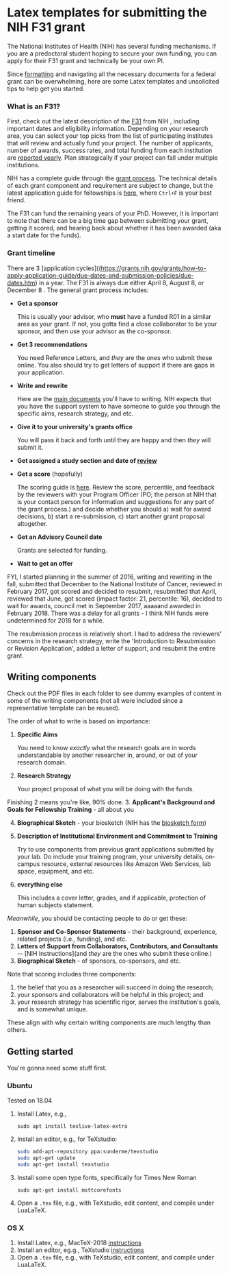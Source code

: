 # Latex templates for submitting the NIH F31 grant

The National Institutes of Health (NIH) has several funding mechanisms. If you are a predoctoral student hoping to secure your own funding, you can apply for their F31 grant and technically be your own PI.

 Since [formatting](https://grants.nih.gov/grants/how-to-apply-application-guide/format-and-write/format-attachments.htm#papersizeandmargins) and navigating all the necessary documents for a federal grant can be overwhelming, here are some Latex templates and unsolicited tips to help get you started.

### What is an F31?
First, check out the latest description of the [F31](https://grants.nih.gov/grants/guide/pa-files/PA-18-671.html) from NIH , including important dates and eligibility information. Depending on your research area, you can select your top picks from the list of participating institutes that will review and actually fund your project. The number of applicants, number of awards, success rates, and total funding from each institution are [reported yearly](https://report.nih.gov/success_rates/index.aspx). Plan strategically if your project can fall under multiple institutions.

 NIH has a complete guide through the [grant process](https://grants.nih.gov/grants/about_grants.htm). The technical details of each grant component and requirement are subject to change, but the latest application guide for fellowships is [here](https://grants.nih.gov/grants/how-to-apply-application-guide/forms-d/fellowship-forms-d.pdf), where `Ctrl+F` is your best friend.

The F31 can fund the remaining years of your PhD. However, it is important to note that there can be a big time gap between submitting your grant, getting it scored, and hearing back about whether it has been awarded (aka a start date for the funds).

### Grant timeline
There are 3 [application cycles]((https://grants.nih.gov/grants/how-to-apply-application-guide/due-dates-and-submission-policies/due-dates.htm) in a year. The F31 is always due either April 8, August 8, or December 8 . The general grant process includes:
+ **Get a sponsor**

  This is usually your advisor, who **must** have a funded R01 in a similar area as your grant. If not, you gotta find a close collaborator to be your sponsor, and then use your advisor as the co-sponsor.

+ **Get 3 recommendations**

  You need Reference Letters, and *they* are the ones who submit these online. You also should try to get letters of support if there are gaps in your application.

+ **Write and rewrite**

  Here are the [main documents](https://grants.nih.gov/grants/how-to-apply-application-guide/format-and-write/page-limits.htm) you'll have to writing. NIH expects that you have the support system to have someone to guide you through the specific aims, research strategy, and etc.

+ **Give it to your university's grants office**

  You will pass it back and forth until they are happy and then *they* will submit it.

+ **Get assigned a study section and date of [review](https://grants.nih.gov/grants/peer-review.htm)**

+ **Get a score** (hopefully)

  The scoring guide is [here](https://grants.nih.gov/grants/peer/guidelines_general/scoring_system_and_procedure.pdf). Review the score, percentile, and feedback by the reviewers with your Program Officer (PO; the person at NIH that is your contact person for information and suggestions for any part of the grant process.) and decide whether you should a) wait for award decisions, b) start a re-submission, c) start another grant proposal altogether.

+ **Get an Advisory Council date**

  Grants are selected for funding.

+ **Wait to get an offer**

FYI, I started planning in the summer of 2016, writing and rewriting in the fall, submitted that December to the National Institute of Cancer, reviewed in February 2017, got scored and decided to resubmit, resubmitted that April, reviewed that June, got scored (impact factor: 21, percentile: 16), decided to wait for awards, council met in September 2017, aaaaand awarded in February 2018. There was a delay for all grants - I think NIH funds were undetermined for 2018 for a while.

The resubmission process is relatively short. I had to address the reviewers' concerns in the research strategy, write the 'Introduction to Resubmission or Revision Application', added a letter of support, and resubmit the entire grant.

## Writing components
Check out the PDF files in each folder to see dummy examples of content in some of the writing components (not all were included since a representative template can be reused).

The order of what to write is based on importance:
1. **Specific Aims**

   You need to know *exactly* what the research goals are in words understandable by another researcher in, around, or out of your research domain.
2. **Research Strategy**

   Your project proposal of what you will be doing with the funds.


Finishing 2 means you're like, 90% done.
3. **Applicant's Background and Goals for Fellowship Training** - all about you

4. **Biographical Sketch** - your biosketch (NIH has the [biosketch form](https://grants.nih.gov/grants/forms/biosketch.htm))
5. **Description of Institutional Environment and Commitment to Training**

   Try to use components from previous grant applications submitted by your lab. Do include your training program, your university details, on-campus resource, external resources like Amazon Web Services, lab space, equipment, and etc.

5. **everything else**

   This includes a cover letter, grades, and if applicable, protection of human subjects statement.

*Meanwhile*, you should be contacting people to do or get these:
1. **Sponsor and Co-Sponsor Statements** - their background, experience, related projects (i.e., funding), and etc.
2. **Letters of Support from Collaborators, Contributors, and Consultants** -- [NIH instructions](and *they* are the ones who submit these online.)
3. **Biographical Sketch** - of sponsors, co-sponsors, and etc.

Note that scoring includes three components:
1. the belief that you as a researcher will succeed in doing the research;
2. your sponsors and collaborators will be helpful in this project; and
3. your research strategy has scientific rigor, serves the institution's goals, and is somewhat unique.

These align with why certain writing components are much lengthy than others.

## Getting started
You're gonna need some stuff first.

### Ubuntu
Tested on 18.04
1. Install Latex, e.g.,

   `sudo apt install texlive-latex-extra`
2. Install an editor, e.g., for TeXstudio:

   ```bash
   sudo add-apt-repository ppa:sunderme/texstudio
   sudo apt-get update
   sudo apt-get install texstudio
   ```
3. Install some open type fonts, specifically for Times New Roman

    `sudo apt-get install msttcorefonts`

4. Open a `.tex` file, e.g., with TeXstudio, edit content, and compile under LuaLaTeX.

### OS X
1. Install Latex, e.g., MacTeX-2018 [instructions](http://www.tug.org/mactex/)
2. Install an editor, eg.g., TeXstudio [instructions](https://www.texstudio.org/)
3. Open a `.tex` file, e.g., with TeXstudio, edit content, and compile under LuaLaTeX.

